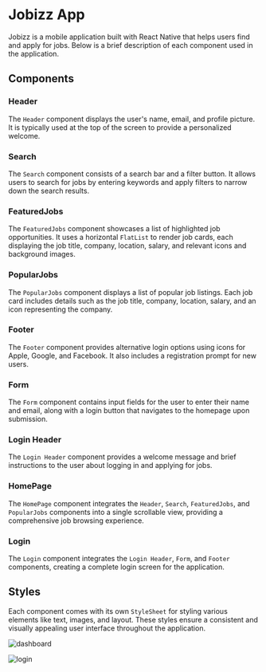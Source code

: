# Jobizz App

Jobizz is a mobile application built with React Native that helps users find and apply for jobs. Below is a brief description of each component used in the application.

## Components

### Header
The `Header` component displays the user's name, email, and profile picture. It is typically used at the top of the screen to provide a personalized welcome.

### Search
The `Search` component consists of a search bar and a filter button. It allows users to search for jobs by entering keywords and apply filters to narrow down the search results.

### FeaturedJobs
The `FeaturedJobs` component showcases a list of highlighted job opportunities. It uses a horizontal `FlatList` to render job cards, each displaying the job title, company, location, salary, and relevant icons and background images.

### PopularJobs
The `PopularJobs` component displays a list of popular job listings. Each job card includes details such as the job title, company, location, salary, and an icon representing the company.

### Footer
The `Footer` component provides alternative login options using icons for Apple, Google, and Facebook. It also includes a registration prompt for new users.

### Form
The `Form` component contains input fields for the user to enter their name and email, along with a login button that navigates to the homepage upon submission.

### Login Header
The `Login Header` component provides a welcome message and brief instructions to the user about logging in and applying for jobs.

### HomePage
The `HomePage` component integrates the `Header`, `Search`, `FeaturedJobs`, and `PopularJobs` components into a single scrollable view, providing a comprehensive job browsing experience.

### Login
The `Login` component integrates the `Login Header`, `Form`, and `Footer` components, creating a complete login screen for the application.

## Styles
Each component comes with its own `StyleSheet` for styling various elements like text, images, and layout. These styles ensure a consistent and visually appealing user interface throughout the application.

![dashboard](https://github.com/emmanuellaAk/rn-assignment4-11090094/assets/137521867/1b0226ed-439b-490e-b8c5-9c2a143ad2c3)


![login](https://github.com/emmanuellaAk/rn-assignment4-11090094/assets/137521867/1e78d82f-6ce1-4563-9dbb-96b0aa434b8a)
